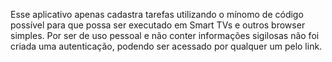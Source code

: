 Esse aplicativo apenas cadastra tarefas utilizando o mínomo de código possível para que possa ser executado em Smart TVs e outros browser simples.
Por ser de uso pessoal e não conter informações sigilosas não foi criada uma autenticação, podendo ser acessado por qualquer um pelo link.
